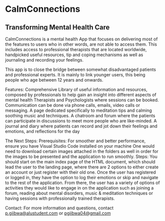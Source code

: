 # **CalmConnections**
## Transforming Mental Health Care

CalmConnections is a mental health App that focuses on delivering most of the features to users who in other words, are not able to access them. This includes access to professional therapists that are located worldwide, handpicked useful resources, tip and coping mechanisms as well as journaling and recording your feelings. 

This app is to close the bridge between somewhat disadvantaged patients and professional experts. It is mainly to link younger users, this being people who age between 12 years and onwards. 

Features: 
Comprehensive Library of useful information and resources, composed by professionals to help gain an insight into different aspects of mental health
Therapists and Psychologists where sessions can be booked. Communication can be done via phone calls, emails, video calls or messaging.
A page dedicated specifically to meditation tips and calming soothing music and techniques.
A chatroom and forum where the patients can participate in discussions to meet more people who are like-minded. 
A journal and diary where patients can record and jot down their feelings and emotions, and reflections for the day

The Next Steps: 
Prerequisites: 
For smoother and better performance, ensure you have Visual Studio Code installed on your machine
One would need to download certain images attached in the folders as well in order for the images to be presented and the application to run smoothly. 
Steps: 
You should start on the main index page of the HTML document, which should lead the user to the landing page, where there are 2 options to either create an account or just register with their old one. 
Once the user has registered or logged in, they have the option to log their emotions or skip and navigate to the rest of the application. 
From there, the user has a variety of options of activities they would like to engage in on the application such as joining a forum, reading about mental disorders, music & meditation techniques or having sessions with professionally trained therapists. 

Contact: 
For more information and questions, contact p.giibwa@alustudent.com or pgiibwa04@gmail.com 
